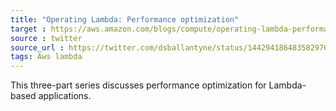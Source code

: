 ```yaml
---
title: "Operating Lambda: Performance optimization"
target : https://aws.amazon.com/blogs/compute/operating-lambda-performance-optimization-part-1/
source : twitter
source_url : https://twitter.com/dsballantyne/status/1442941864835829764?s=19
tags: Aws lambda
---
```


This three-part series discusses performance optimization for Lambda-based applications.